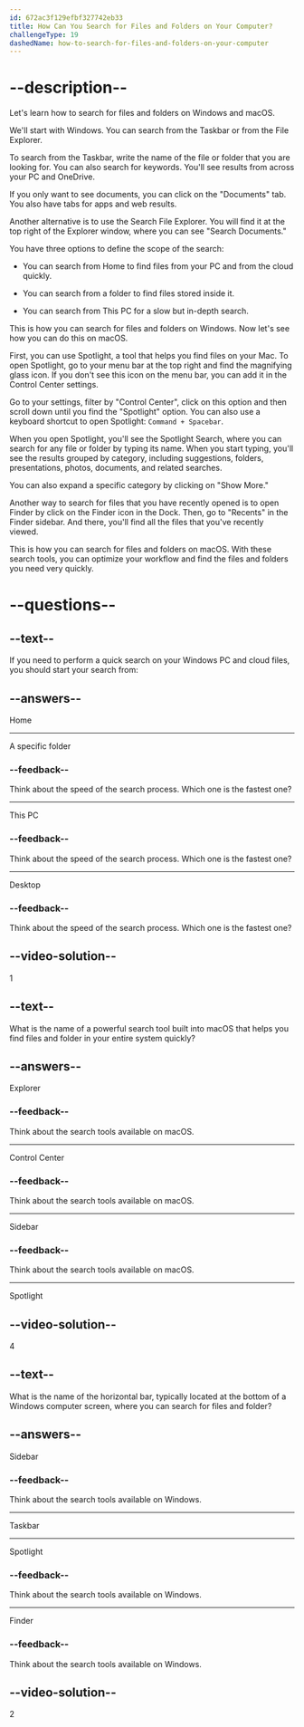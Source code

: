 ```yaml
---
id: 672ac3f129efbf327742eb33
title: How Can You Search for Files and Folders on Your Computer?
challengeType: 19
dashedName: how-to-search-for-files-and-folders-on-your-computer
---
```


# --description--

Let's learn how to search for files and folders on Windows and macOS.

We'll start with Windows. You can search from the Taskbar or from the File Explorer.

To search from the Taskbar, write the name of the file or folder that you are looking for. You can also search for keywords. You'll see results from across your PC and OneDrive.

If you only want to see documents, you can click on the "Documents" tab. You also have tabs for apps and web results.

Another alternative is to use the Search File Explorer. You will find it at the top right of the Explorer window, where you can see "Search Documents."

You have three options to define the scope of the search:

- You can search from Home to find files from your PC and from the cloud quickly.

- You can search from a folder to find files stored inside it.

- You can search from This PC for a slow but in-depth search.

This is how you can search for files and folders on Windows. Now let's see how you can do this on macOS.

First, you can use Spotlight, a tool that helps you find files on your Mac. To open Spotlight, go to your menu bar at the top right and find the magnifying glass icon. If you don't see this icon on the menu bar, you can add it in the Control Center settings.

Go to your settings, filter by "Control Center", click on this option and then scroll down until you find the "Spotlight" option. You can also use a keyboard shortcut to open Spotlight: `Command + Spacebar`.

When you open Spotlight, you'll see the Spotlight Search, where you can search for any file or folder by typing its name. When you start typing, you'll see the results grouped by category, including suggestions, folders, presentations, photos, documents, and related searches.

You can also expand a specific category by clicking on "Show More."

Another way to search for files that you have recently opened is to open Finder by click on the Finder icon in the Dock. Then, go to "Recents" in the Finder sidebar. And there, you'll find all the files that you've recently viewed.

This is how you can search for files and folders on macOS. With these search tools, you can optimize your workflow and find the files and folders you need very quickly.

# --questions--

## --text--

If you need to perform a quick search on your Windows PC and cloud files, you should start your search from:

## --answers--

Home

---

A specific folder

### --feedback--

Think about the speed of the search process. Which one is the fastest one?

---

This PC

### --feedback--

Think about the speed of the search process. Which one is the fastest one?

---

Desktop

### --feedback--

Think about the speed of the search process. Which one is the fastest one?

## --video-solution--

1

## --text--

What is the name of a powerful search tool built into macOS that helps you find files and folder in your entire system quickly?

## --answers--

Explorer

### --feedback--

Think about the search tools available on macOS.

---

Control Center

### --feedback--

Think about the search tools available on macOS.

---

Sidebar

### --feedback--

Think about the search tools available on macOS.

---

Spotlight

## --video-solution--

4

## --text--

What is the name of the horizontal bar, typically located at the bottom of a Windows computer screen, where you can search for files and folder?

## --answers--

Sidebar

### --feedback--

Think about the search tools available on Windows.

---

Taskbar

---

Spotlight

### --feedback--

Think about the search tools available on Windows.

---

Finder

### --feedback--

Think about the search tools available on Windows.

## --video-solution--

2

